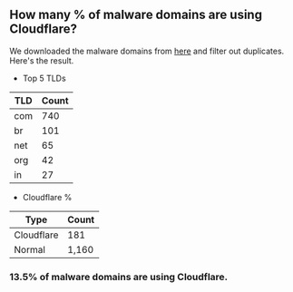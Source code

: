 ## How many % of malware domains are using Cloudflare?


We downloaded the malware domains from [here](https://urlhaus.abuse.ch) and filter out duplicates.
Here's the result.


[//]: # (start replacement)


- Top 5 TLDs

| TLD | Count |
| --- | --- |
| com | 740 |
| br | 101 |
| net | 65 |
| org | 42 |
| in | 27 |


- Cloudflare %

| Type | Count |
| --- | --- |
| Cloudflare | 181 |
| Normal | 1,160 |


### 13.5% of malware domains are using Cloudflare.